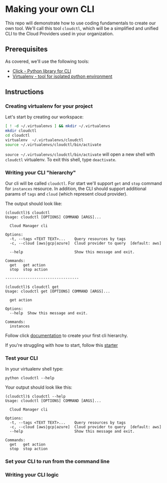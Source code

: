 # Making your own CLI

This repo will demonstrate how to use coding fundamentals to create our own tool.
We'll call this tool `cloudctl`, which will be a simplified and unified CLI to the Cloud Providers used in your organization.

## Prerequisites

As covered, we'll use the following tools:

- [Click - Python library for CLI](https://click.palletsprojects.com/en/7.x/ "Click Homepage")
- [Virtualenv - tool for isolated python environment](https://virtualenv.pypa.io "Virtualenv RTD")

## Instructions

### Creating virtualenv for your project

Let's start by creating our workspace:

```bash
[ ! -d ~/.virtualenvs ] && mkdir ~/.virtualenvs
mkdir cloudctl
cd cloudctl
virtualenv  ~/.virtualenvs/cloudctl
source ~/.virtualenvs/cloudctl/bin/activate
```

`source ~/.virtualenvs/cloudctl/bin/activate` will open a new shell with `cloudctl` virtualenv. To exit this shell, type `deactivate`.

### Writing your CLI "hierarchy"

Our cli will be called `cloudctl`.
For start we'll support `get` and `stop` command for `instances` resource.
In addition, the CLI should support additional params of `tags` and `cloud` (which represent cloud provider).

The output should look like:

```
(cloudctl)$ cloudctl
Usage: cloudctl [OPTIONS] COMMAND [ARGS]...

  Cloud Manager cli

Options:
  -t, --tags <TEXT TEXT>...    Query resources by tags
  -c, --cloud [aws|gcp|azure]  Cloud provider to query  [default: aws]

  --help                       Show this message and exit.

Commands:
  get   get action
  stop  stop action

---------------------------------

(cloudctl)$ cloudctl get
Usage: cloudctl get [OPTIONS] COMMAND [ARGS]...

  get action

Options:
  --help  Show this message and exit.

Commands:
  instances
```

Follow click [documentation](https://click.palletsprojects.com/en/7.x/) to create your first cli hierarchy.

If you're struggling with how to start, follow this [starter](cloudctl_starter.md)

### Test your CLI

In your virtualenv shell type:

`python cloudctl --help`

Your output should look like this:

```
(cloudctl)$ cloudctl --help
Usage: cloudctl [OPTIONS] COMMAND [ARGS]...

  Cloud Manager cli

Options:
  -t, --tags <TEXT TEXT>...    Query resources by tags
  -c, --cloud [aws|gcp|azure]  Cloud provider to query  [default: aws]
  --help                       Show this message and exit.

Commands:
  get   get action
  stop  stop action
```

### Set your CLI to run from the command line

### Writing your CLI logic
